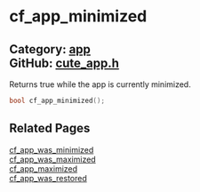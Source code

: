 [//]: # (This file is automatically generated by Cute Framework's docs parser.)
[//]: # (Do not edit this file by hand!)
[//]: # (See: https://github.com/RandyGaul/cute_framework/blob/master/samples/docs_parser.cpp)
[](../header.md ':include')

# cf_app_minimized

Category: [app](/api_reference?id=app)  
GitHub: [cute_app.h](https://github.com/RandyGaul/cute_framework/blob/master/include/cute_app.h)  
---

Returns true while the app is currently minimized.

```cpp
bool cf_app_minimized();
```

## Related Pages

[cf_app_was_minimized](/app/cf_app_was_minimized.md)  
[cf_app_was_maximized](/app/cf_app_was_maximized.md)  
[cf_app_maximized](/app/cf_app_maximized.md)  
[cf_app_was_restored](/app/cf_app_was_restored.md)  
